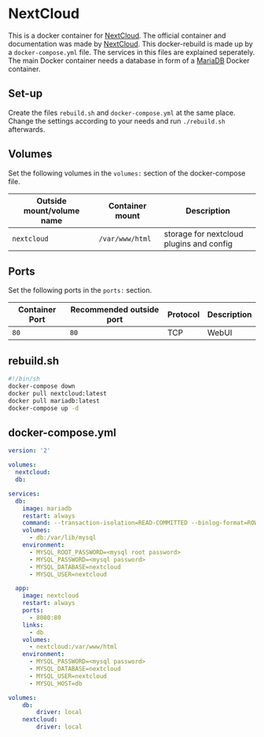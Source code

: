 # NextCloud

This is a docker container for [NextCloud](../nextcloud.md).
The official container and documentation was made by [NextCloud](https://hub.docker.com/_/nextcloud).
This docker-rebuild is made up by a `docker-compose.yml` file.
The services in this files are explained seperately.
The main Docker container needs a database in form of a [MariaDB](./mariadb.md)
Docker container.

## Set-up

Create the files `rebuild.sh` and `docker-compose.yml` at the same place.
Change the settings according to your needs and run `./rebuild.sh` afterwards.

## Volumes

Set the following volumes in the `volumes:` section of the docker-compose file.

| Outside mount/volume name | Container mount | Description                              |
| ------------------------- | --------------- | ---------------------------------------- |
| `nextcloud`               | `/var/www/html` | storage for nextcloud plugins and config |

## Ports

Set the following ports in the `ports:` section.

| Container Port | Recommended outside port | Protocol | Description |
| -------------- | ------------------------ | -------- | ----------- |
| `80`           | `80`                     | TCP      | WebUI       |

## rebuild.sh

```sh
#!/bin/sh
docker-compose down
docker pull nextcloud:latest
docker pull mariadb:latest
docker-compose up -d
```

## docker-compose.yml

```yml
version: '2'

volumes:
  nextcloud:
  db:

services:
  db:
    image: mariadb
    restart: always
    command: --transaction-isolation=READ-COMMITTED --binlog-format=ROW
    volumes:
      - db:/var/lib/mysql
    environment:
      - MYSQL_ROOT_PASSWORD=<mysql root password>
      - MYSQL_PASSWORD=<mysql password>
      - MYSQL_DATABASE=nextcloud
      - MYSQL_USER=nextcloud

  app:
    image: nextcloud
    restart: always
    ports:
      - 8080:80
    links:
      - db
    volumes:
      - nextcloud:/var/www/html
    environment:
      - MYSQL_PASSWORD=<mysql password>
      - MYSQL_DATABASE=nextcloud
      - MYSQL_USER=nextcloud
      - MYSQL_HOST=db

volumes:
    db:
        driver: local
    nextcloud:
        driver: local

```
